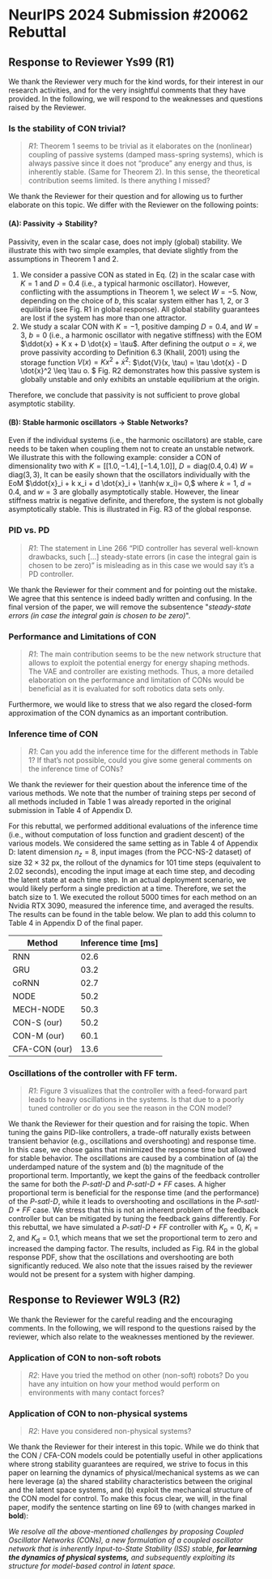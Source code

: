 # NeurIPS 2024 Submission #20062 Rebuttal

## Response to Reviewer Ys99 (R1)

We thank the Reviewer very much for the kind words, for their interest in our research activities, and for the
very insightful comments that they have provided. In the following, we will respond to the weaknesses and questions raised by the Reviewer.

### Is the stability of CON trivial?

> <cite>R1</cite>: Theorem 1 seems to be trivial as it elaborates on the (nonlinear) coupling of passive systems (damped mass-spring systems), which is always passive since it does not “produce” any energy and thus, is inherently stable. (Same for Theorem 2). In this sense, the theoretical contribution seems limited. Is there anything I missed?

We thank the Reviewer for their question and for allowing us to further elaborate on this topic. We differ with the Reviewer on the following points:

#### (A): Passivity -> Stability?
Passivity, even in the scalar case, does not imply (global) stability. We illustrate this with two simple examples, that deviate slightly from the assumptions in Theorem 1 and 2.

1. We consider a passive CON as stated in Eq. (2) in the scalar case with $K=1$ and $D=0.4$ (i.e., a typical harmonic oscillator). However, conflicting with the assumptions in Theorem 1, we select $W=-5$. Now, depending on the choice of $b$, this scalar system either has 1, 2, or 3 equilibria (see Fig. R1 in global response). All global stability guarantees are lost if the system has more than one attractor. 
2. We study a scalar CON with $K=-1$, positive damping $D=0.4$, and $W = 3$, $b=0$ (i.e., a harmonic oscillator with negative stiffness) with the EOM
$\ddot{x} + K x + D \dot{x} = \tau$. After defining the output $o = \dot{x}$, we prove passivity according to Definition 6.3 (Khalil, 2001) using the storage function $V(x) = K x^2 + \dot{x}^2$:
$\dot{V}(x, \tau) = \tau \dot{x} - D \dot{x}^2 \leq \tau o. $
Fig. R2 demonstrates how this passive system is globally unstable and only exhibits an unstable equilibrium at the origin.

Therefore, we conclude that passivity is not sufficient to prove global asymptotic stability.

#### (B): Stable harmonic oscillators -> Stable Networks?

Even if the individual systems (i.e., the harmonic oscillators) are stable, care needs to be taken when coupling them not to create an unstable network.
We illustrate this with the following example: consider a CON of dimensionality two with $K = [[1.0, -1.4],[-1.4, 1.0]]$, $D = \mathrm{diag}(0.4, 0.4)$ $W = \mathrm{diag}(3, 3)$, 
It can be easily shown that the oscillators individually with the EoM
$\ddot{x}_i + k x_i + d \dot{x}_i + \tanh(w x_i)= 0,$
where $k=1$, $d=0.4$, and $w=3$ are globally asymptotically stable. However, the linear stiffness matrix is negative definite,
and therefore, the system is not globally asymptotically stable. This is illustrated in Fig. R3 of the global response.


### PID vs. PD

> <cite>R1</cite>: The statement in Line 266 “PID controller has several well-known drawbacks, such […] steady-state errors (in case the integral gain is chosen to be zero)” is misleading as in this case we would say it’s a PD controller.

We thank the Reviewer for their comment and for pointing out the mistake. We agree that this sentence is indeed badly written and confusing.
In the final version of the paper, we will remove the subsentence "_steady-state errors (in case the integral gain is chosen to be zero)_".

### Performance and Limitations of CON

> <cite>R1</cite>: The main contribution seems to be the new network structure that allows to exploit the potential energy for energy shaping methods. The VAE and controller are existing methods. Thus, a more detailed elaboration on the performance and limitation of CONs would be beneficial as it is evaluated for soft robotics data sets only.

Furthermore, we would like to stress that we also regard the closed-form approximation of the CON dynamics as an important contribution.

### Inference time of CON

> <cite>R1</cite>: Can you add the inference time for the different methods in Table 1? If that’s not possible, could you give some general comments on the inference time of CONs?

We thank the reviewer for their question about the inference time of the various methods. 
We note that the number of training steps per second of all methods included in Table 1 was already reported in the original submission in Table 4 of Appendix D.

For this rebuttal, we performed additional evaluations of the inference time (i.e., without computation of loss function and gradient descent) of the various models.
We considered the same setting as in Table 4 of Appendix D: latent dimension $n_z = 8$, input images (from the PCC-NS-2 dataset) of size $32 \times 32$ px, the rollout of the dynamics for $101$ time steps (equivalent to 2.02 seconds), encoding the input image at each time step, and decoding the latent state at each time step.
In an actual deployment scenario, we would likely perform a single prediction at a time. Therefore, we set the batch size to 1.
We executed the rollout 5000 times for each method on an Nvidia RTX 3090, measured the inference time, and averaged the results.
The results can be found in the table below. We plan to add this column to Table 4 in Appendix D of the final paper.

| Method        | Inference time [ms] |
|---------------|---------------------|
| RNN           | 02.6                |
| GRU           | 03.2                |
| coRNN         | 02.7                |
| NODE          | 50.2                |
| MECH-NODE     | 50.3                |
| CON-S (our)   | 50.2                |
| CON-M (our)   | 60.1                |
| CFA-CON (our) | 13.6                |

### Oscillations of the controller with FF term. 

> <cite>R1</cite>: Figure 3 visualizes that the controller with a feed-forward part leads to heavy oscillations in the systems. Is that due to a poorly tuned controller or do you see the reason in the CON model?

We thank the Reviewer for their question and for raising the topic. 
When tuning the gains PID-like controllers, a trade-off naturally exists between transient behavior (e.g., oscillations and overshooting) and response time.
In this case, we chose gains that minimized the response time but allowed for stable behavior.
The oscillations are caused by a combination of (a) the underdamped nature of the system and (b) the magnitude of the proportional term.
Importantly, we kept the gains of the feedback controller the same for both the _P-satI-D_ and _P-satI-D + FF_ cases.
A higher proportional term is beneficial for the response time (and the performance) of the _P-satI-D_,
while it leads to overshooting and oscillations in the _P-satI-D + FF_ case.
We stress that this is not an inherent problem of the feedback controller but can be mitigated by tuning the feedback gains differently.
For this rebuttal, we have simulated a _P-satI-D + FF_ controller with $K_\mathrm{p} = 0$, $K_\mathrm{i} = 2$, and $K_\mathrm{d} = 0.1$, which means that we set the proportional term to zero and increased the damping factor.
The results, included as Fig. R4 in the global response PDF, show that the oscillations and overshooting are both significantly reduced.
We also note that the issues raised by the reviewer would not be present for a system with higher damping.


## Response to Reviewer W9L3 (R2)

We thank the Reviewer for the careful reading and the encouraging comments. 
In the following, we will respond to the questions raised by the reviewer, which also relate to the weaknesses mentioned by the reviewer.

### Application of CON to non-soft robots

> <cite>R2</cite>: Have you tried the method on other (non-soft) robots? Do you have any intuition on how your method would perform on environments with many contact forces?

### Application of CON to non-physical systems

> <cite>R2</cite>: Have you considered non-physical systems?

We thank the Reviewer for their interest in this topic. While we do think that the CON / CFA-CON models could be potentially useful
in other applications where strong stability guarantees are required, we strive to focus in this paper on learning
the dynamics of physical/mechanical systems as we can here leverage (a) the shared stability characteristics between
the original and the latent space systems, and (b) exploit the mechanical structure of the CON model for control.
To make this focus clear, we will, in the final paper, modify the sentence starting on line 69 to (with changes marked in **bold**):

_We resolve all the above-mentioned challenges by proposing Coupled Oscillator Networks (CONs), a new formulation of a coupled oscillator network that is inherently Input-to-State Stability (ISS) stable, **for learning the dynamics of physical systems,** and subsequently exploiting its structure for model-based control in latent space._

